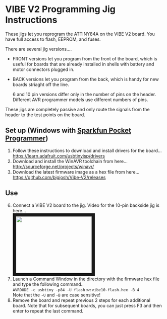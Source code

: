 VIBE V2 Programming Jig Instructions
=====================================
These jigs let you reprogram the ATTINY84A on the VIBE V2 board. You have full access to flash, EEPROM, and fuses.

There are several jig versions....

- FRONT versions let you program from the front of the board, which is useful for boards that are already installed in shells with battery and motor connectors plugged in.
- BACK versions let you program from the back, which is handy for new boards striaght off the line. 
    
    6 and 10 pin versions differ only in the number of pins on the header. Different AVR programmer models use different numbers of pins.
    
These jigs are completely passive and only route the signals from the header to the test points on the board. 

Set up (Windows with [Sparkfun Pocket Programmer](https://www.sparkfun.com/products/9825))
------
1. Follow these instructions to download and install drivers for the board...<br>
https://learn.adafruit.com/usbtinyisp/drivers
2. Download and install the WinAVR toolchain from here...<br>
http://sourceforge.net/projects/winavr/
3. Download the latest firmware image as a hex file from here...<br>
https://github.com/bigjosh/Vibe-V2/releases

Use
---
6. Connect a VIBE V2 board to the jig. Video for the 10-pin backside jig is here...<br>
<a href="http://www.youtube.com/watch?feature=player_embedded&v=tlA72ofPwDw" target="_blank"><img src="http://img.youtube.com/vi/tlA72ofPwDw/0.jpg" 
width="240" height="180" border="10" /></a>
4. Launch a Command Window in the directory with the firmware hex file and type the following command..<br>
`AVRDUDE -c usbtiny -p84 -U flash:w:vibe10-flash.hex -B 4`<br>
Note that the `-U` and `-B` are case sensitive! 
5. Remove the board and repeat previous 2 steps for each additional board. Note that for subsequent boards, you can just press F3 and then enter to repeat the last command. 


